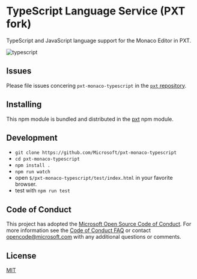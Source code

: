 # TypeScript Language Service (PXT fork)

TypeScript and JavaScript language support for the Monaco Editor in PXT.

![typescript](https://cloud.githubusercontent.com/assets/5047891/15926623/5262fe08-2e3d-11e6-9b90-1d43fda07178.gif)

## Issues

Please file issues concering `pxt-monaco-typescript` in the [`pxt` repository](https://github.com/Microsoft/pxt/issues).

## Installing

This npm module is bundled and distributed in the [pxt](https://www.npmjs.com/package/pxt) npm module.


## Development

* `git clone https://github.com/Microsoft/pxt-monaco-typescript`
* `cd pxt-monaco-typescript`
* `npm install .`
* `npm run watch`
* open `$/pxt-monaco-typescript/test/index.html` in your favorite browser.
* test with `npm run test`


## Code of Conduct

This project has adopted the [Microsoft Open Source Code of Conduct](https://opensource.microsoft.com/codeofconduct/). For more information see the [Code of Conduct FAQ](https://opensource.microsoft.com/codeofconduct/faq/) or contact [opencode@microsoft.com](mailto:opencode@microsoft.com) with any additional questions or comments.


## License
[MIT](https://github.com/Microsoft/pxt-monaco-typescript/blob/master/LICENSE.md)
